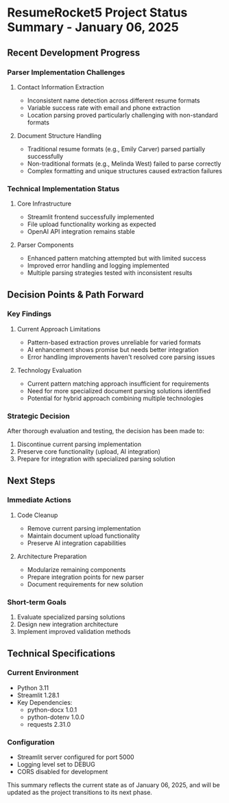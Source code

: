 # ResumeRocket5 Project Status Summary - January 06, 2025

## Recent Development Progress

### Parser Implementation Challenges
1. Contact Information Extraction
   - Inconsistent name detection across different resume formats
   - Variable success rate with email and phone extraction
   - Location parsing proved particularly challenging with non-standard formats

2. Document Structure Handling
   - Traditional resume formats (e.g., Emily Carver) parsed partially successfully
   - Non-traditional formats (e.g., Melinda West) failed to parse correctly
   - Complex formatting and unique structures caused extraction failures

### Technical Implementation Status
1. Core Infrastructure
   - Streamlit frontend successfully implemented
   - File upload functionality working as expected
   - OpenAI API integration remains stable

2. Parser Components
   - Enhanced pattern matching attempted but with limited success
   - Improved error handling and logging implemented
   - Multiple parsing strategies tested with inconsistent results

## Decision Points & Path Forward

### Key Findings
1. Current Approach Limitations
   - Pattern-based extraction proves unreliable for varied formats
   - AI enhancement shows promise but needs better integration
   - Error handling improvements haven't resolved core parsing issues

2. Technology Evaluation
   - Current pattern matching approach insufficient for requirements
   - Need for more specialized document parsing solutions identified
   - Potential for hybrid approach combining multiple technologies

### Strategic Decision
After thorough evaluation and testing, the decision has been made to:
1. Discontinue current parsing implementation
2. Preserve core functionality (upload, AI integration)
3. Prepare for integration with specialized parsing solution

## Next Steps

### Immediate Actions
1. Code Cleanup
   - Remove current parsing implementation
   - Maintain document upload functionality
   - Preserve AI integration capabilities

2. Architecture Preparation
   - Modularize remaining components
   - Prepare integration points for new parser
   - Document requirements for new solution

### Short-term Goals
1. Evaluate specialized parsing solutions
2. Design new integration architecture
3. Implement improved validation methods

## Technical Specifications

### Current Environment
- Python 3.11
- Streamlit 1.28.1
- Key Dependencies:
  - python-docx 1.0.1
  - python-dotenv 1.0.0
  - requests 2.31.0

### Configuration
- Streamlit server configured for port 5000
- Logging level set to DEBUG
- CORS disabled for development

This summary reflects the current state as of January 06, 2025, and will be updated as the project transitions to its next phase.
